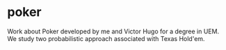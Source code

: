 # poker
Work about Poker developed by me and Victor Hugo for a degree in UEM. 
We study two probabilistic approach associated with Texas Hold'em.
